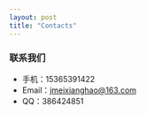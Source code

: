 ```yaml
---
layout: post
title: "Contacts"
---
```


### 联系我们

* 手机：15365391422
* Email：jmeixianghao@163.com
* QQ：386424851
